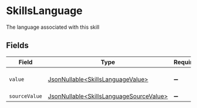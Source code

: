 # SkillsLanguage

The language associated with this skill


## Fields

| Field                                                                                            | Type                                                                                             | Required                                                                                         | Description                                                                                      | Example                                                                                          |
| ------------------------------------------------------------------------------------------------ | ------------------------------------------------------------------------------------------------ | ------------------------------------------------------------------------------------------------ | ------------------------------------------------------------------------------------------------ | ------------------------------------------------------------------------------------------------ |
| `value`                                                                                          | [JsonNullable\<SkillsLanguageValue>](../../models/components/SkillsLanguageValue.md)             | :heavy_minus_sign:                                                                               | The Locale Code of the language                                                                  | en_GB                                                                                            |
| `sourceValue`                                                                                    | [JsonNullable\<SkillsLanguageSourceValue>](../../models/components/SkillsLanguageSourceValue.md) | :heavy_minus_sign:                                                                               | N/A                                                                                              |                                                                                                  |
